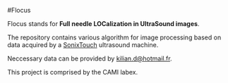 #Flocus

Flocus stands for __Full needle LOCalization in UltraSound images__.

The repository contains various algorithm for image processing based on data acquired by a [SonixTouch](http://www.ultrasonix.com/wikisonix/index.php/SonixTOUCH) ultrasound machine.

Neccessary data can be provided by <kilian.d@hotmail.fr>.

This project is comprised by the CAMI labex.
